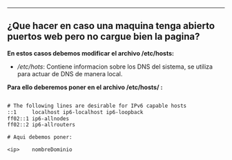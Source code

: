 
---
## ¿Que hacer en caso una maquina tenga abierto puertos web pero no cargue bien la pagina?

**En estos casos debemos modificar el archivo /etc/hosts:**

- */etc/hots*: Contiene informacion sobre los DNS del sistema, se utiliza para actuar de DNS de manera local. 


**Para ello deberemos poner en el archivo /etc/hosts/ :**

```txt

# The following lines are desirable for IPv6 capable hosts
::1     localhost ip6-localhost ip6-loopback
ff02::1 ip6-allnodes
ff02::2 ip6-allrouters

# Aqui debemos poner:

<ip>    nombreDominio
```